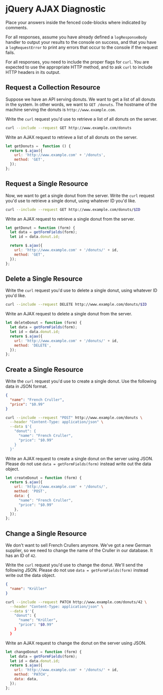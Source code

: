 # jQuery AJAX Diagnostic

Place your answers inside the fenced code-blocks where indicated by comments.

For all responses,  assume you have already defined a `logResponseBody` handler
to output your results to the console on success, and that you have a
`logRequestError` to print any errors that occur to the console if the request
fails.

For all responses, you need to include the proper flags for `curl`. You are
expected to use the appropriate HTTP method, and to ask `curl` to include HTTP
headers in its output.

## Request a Collection Resource

Suppose we have an API serving donuts. We want to get a list of all donuts in
the system. In other words, we want to `GET /donuts`. The hostname of the
machine serving the donuts is `http://www.example.com`.

Write the `curl` request you'd use to retrieve a list of all donuts on the
server.

```sh
curl --include --request GET http://www.example.com/donuts
```

Write an AJAX request to retrieve a list of all donuts on the server.

```js
let getDonuts =  function () {
  return $.ajax({
    url: 'http://www.example.com' + '/donuts',
    method: 'GET',
  });
};
```

## Request a Single Resource

Now, we want to get a single donut from the server. Write the `curl` request
you'd use to retrieve a single donut, using whatever ID you'd like.

```sh
curl --include --request GET http://www.example.com/donuts/$ID
```

Write an AJAX request to retrieve a single donut from the server.

```js
let getDonut = function (form) {
  let data = getFormFields(form);
  let id = data.donut.id;

  return $.ajax({
    url: 'http://www.example.com' + '/donuts/' + id,
    method: 'GET',
  });
};

```

## Delete a Single Resource

Write the `curl` request you'd use to delete a single donut, using whatever ID
you'd like.

```sh
curl --include --request DELETE http://www.example.com/donuts/$ID
```

Write an AJAX request to delete a single donut from the server.

```js
let deleteDonut = function (form) {
  let data = getFormFields(form);
  let id = data.donut.id;
  return $.ajax({
    url: 'http://www.example.com' + '/donuts/' + id,
    method: 'DELETE',
  });
};
```

## Create a Single Resource

Write the `curl` request you'd use to create a single donut. Use the following
data in JSON format.

```json
{
  "name": "French Cruller",
  "price": "$0.99"
}
```

```sh
curl --include --request "POST" http://www.example.com/donuts \
  --header "Content-Type: application/json" \
  --data $'{
    "donut": {
      "name": "French Cruller",
      "price": "$0.99"
    }
  }'
```

Write an AJAX request to create a single donut on the server using JSON. Please
do not use `data = getFormFields(form)` instead write out the data object.

```js
let createDonut = function (form) {
  return $.ajax({
    url: 'http://www.example.com' + '/donuts/',
    method: 'POST',
    data: {
      "name": "French Cruller",
      "price": "$0.99"
    },
  });
};
```

## Change a Single Resource

We don't want to sell French Crullers anymore. We've got a new German supplier,
so we need to change the name of the Cruller in our database. It has an ID of
`42`.

Write the `curl` request you'd use to change the donut. We'll send the following
JSON. Please do not use `data = getFormFields(form)` instead write out the data
object.

```json
{
  "name": "Krüller"
}
```

```sh
curl --include --request PATCH http://www.example.com/donuts/42 \
  --header "Content-Type: application/json" \
  --data $''{
    "donut": {
      "name": "Krüller",
      "price": "$0.99"
    }
  }
```

Write an AJAX request to change the donut on the server using JSON.

```js
let changeDonut = function (form) {
  let data = getFormFields(form);
  let id = data.donut.id;
  return $.ajax({
    url: 'http://www.example.com' + '/donuts/' + id,
    method: 'PATCH',
    data: data,
  });
};
```
